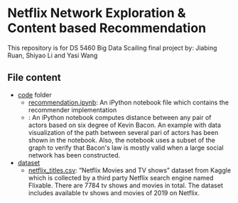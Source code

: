 # Netflix Network Exploration & Content based Recommendation
This repository is for DS 5460 Big Data Scailing final project by: Jiabing Ruan, Shiyao Li and Yasi Wang
## File content
- [code](https://github.com/shiyaol/netflix_recommendation/tree/main/code) folder
  - [recommendation.ipynb](https://github.com/shiyaol/netflix_recommendation/blob/main/code/bigdata_final_project.ipynb): An iPython notebook file which contains the recommender implementation
  - : An iPython notebook computes distance between any pair of actors based on six degree of Kevin Bacon. An example with data visualization of the path between several pari of actors has been shown in the notebook. Also, the notebook uses a subset of the graph to verify that Bacon's law is mostly valid when a large social network has been constructed.
- [dataset](https://github.com/shiyaol/netflix_recommendation/tree/main/dataset)
  - [netflix_titles.csv](https://github.com/shiyaol/netflix_recommendation/blob/main/dataset/netflix_titles.csv):  ”Netflix Movies and TV shows” dataset from Kaggle which is collected by a third party Netflix search engine named Flixable. There are 7784 tv shows and movies in total. The dataset includes available tv shows and movies of 2019 on Netflix.


